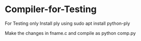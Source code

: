 # Compiler-for-Testing
For Testing only 
Install ply using sudo apt install python-ply

Make the changes in fname.c and compile as python comp.py
